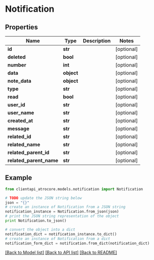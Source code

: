 # Notification


## Properties
Name | Type | Description | Notes
------------ | ------------- | ------------- | -------------
**id** | **str** |  | [optional] 
**deleted** | **bool** |  | [optional] 
**number** | **int** |  | [optional] 
**data** | **object** |  | [optional] 
**note_data** | **object** |  | [optional] 
**type** | **str** |  | [optional] 
**read** | **bool** |  | [optional] 
**user_id** | **str** |  | [optional] 
**user_name** | **str** |  | [optional] 
**created_at** | **str** |  | [optional] 
**message** | **str** |  | [optional] 
**related_id** | **str** |  | [optional] 
**related_name** | **str** |  | [optional] 
**related_parent_id** | **str** |  | [optional] 
**related_parent_name** | **str** |  | [optional] 

## Example

```python
from clientapi_atrocore.models.notification import Notification

# TODO update the JSON string below
json = "{}"
# create an instance of Notification from a JSON string
notification_instance = Notification.from_json(json)
# print the JSON string representation of the object
print Notification.to_json()

# convert the object into a dict
notification_dict = notification_instance.to_dict()
# create an instance of Notification from a dict
notification_form_dict = notification.from_dict(notification_dict)
```
[[Back to Model list]](../README.md#documentation-for-models) [[Back to API list]](../README.md#documentation-for-api-endpoints) [[Back to README]](../README.md)


